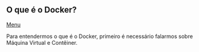 ## O que é o Docker?

[Menu](../README.md)

Para entendermos o que é o Docker, primeiro é necessário falarmos sobre Máquina Virtual e Contêiner.

